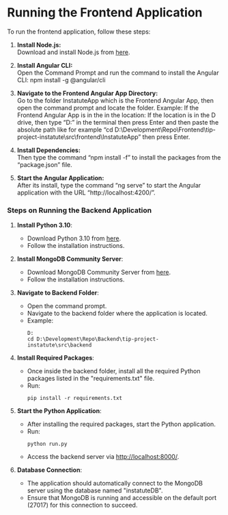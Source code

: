 # Running the Frontend Application

To run the frontend application, follow these steps:

1. **Install Node.js:**  
   Download and install Node.js from [here](https://nodejs.org/en/download).

2. **Install Angular CLI:**  
   Open the Command Prompt and run the command to install the Angular CLI: 
npm install -g @angular/cli


3. **Navigate to the Frontend Angular App Directory:**  
   Go to the folder InstatuteApp which is the Frontend Angular App, then open the command prompt and locate the folder.
Example: If the Frontend Angular App is in the in the location: 
If the location is in the D drive, then type “D:” in the terminal then press Enter and then paste the absolute path like for example “cd D:\Development\Repo\Frontend\tip-project-instatute\src\frontend\InstatuteApp” then press Enter. 

4. **Install Dependencies:**  
 Then type the command “npm install -f” to install the packages from the “package.json” file.

5. **Start the Angular Application:**  
After its install, type the command “ng serve” to start the Angular application with the URL “http://localhost:4200/”.


### Steps on Running the Backend Application

1. **Install Python 3.10**: 
   - Download Python 3.10 from [here](https://www.python.org/ftp/python/3.10.0/python-3.10.0-amd64.exe).
   - Follow the installation instructions.

2. **Install MongoDB Community Server**: 
   - Download MongoDB Community Server from [here](https://www.mongodb.com/try/download/community).
   - Follow the installation instructions.

3. **Navigate to Backend Folder**: 
   - Open the command prompt.
   - Navigate to the backend folder where the application is located. 
   - Example:
     ```
     D:
     cd D:\Development\Repo\Backend\tip-project-instatute\src\backend
     ```

4. **Install Required Packages**: 
   - Once inside the backend folder, install all the required Python packages listed in the "requirements.txt" file.
   - Run:
     ```
     pip install -r requirements.txt
     ```

5. **Start the Python Application**: 
   - After installing the required packages, start the Python application.
   - Run:
     ```
     python run.py
     ```
   - Access the backend server via [http://localhost:8000/](http://localhost:8000/).

6. **Database Connection**: 
   - The application should automatically connect to the MongoDB server using the database named "instatuteDB". 
   - Ensure that MongoDB is running and accessible on the default port (27017) for this connection to succeed.
